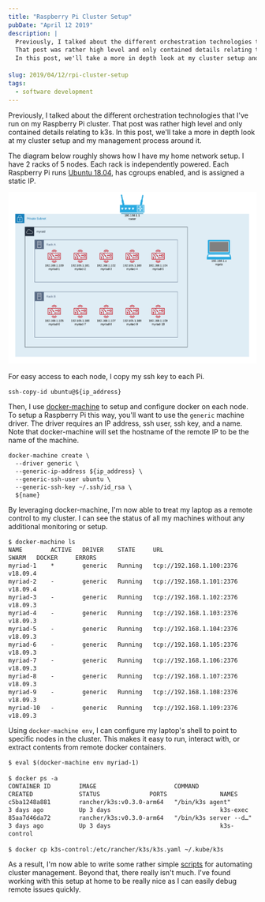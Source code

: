 ```yaml
---
title: "Raspberry Pi Cluster Setup"
pubDate: "April 12 2019"
description: |
  Previously, I talked about the different orchestration technologies that I've run on my Raspberry Pi cluster.
  That post was rather high level and only contained details relating to k3s.
  In this post, we'll take a more in depth look at my cluster setup and my management process around it.

slug: 2019/04/12/rpi-cluster-setup
tags:
  - software development
---
```


Previously, I talked about the different orchestration technologies that I've run on my Raspberry Pi cluster. That post
was rather high level and only contained details relating to k3s. In this post, we'll take a more in depth look at my
cluster setup and my management process around it.

<!--more-->

The diagram below roughly shows how I have my home network setup. I have 2 racks of 5 nodes. Each rack is independently
powered. Each Raspberry Pi runs [Ubuntu 18.04](/blog/2019/03/17/64bit-raspberry-pi/), has cgroups enabled, and is
assigned a static IP.

![Private Cloud](/img/private-cloud.png)

For easy access to each node, I copy my ssh key to each Pi.

```
ssh-copy-id ubuntu@${ip_address}
```

<p></p>

Then, I use [docker-machine](https://docs.docker.com/machine/overview/) to setup and configure docker on each node. To
setup a Raspberry Pi this way, you'll want to use the `generic` machine driver. The driver requires an IP address, ssh
user, ssh key, and a name. Note that docker-machine will set the hostname of the remote IP to be the name of the
machine.

```
docker-machine create \
  --driver generic \
  --generic-ip-address ${ip_address} \
  --generic-ssh-user ubuntu \
  --generic-ssh-key ~/.ssh/id_rsa \
  ${name}
```

<p></p>

By leveraging docker-machine, I'm now able to treat my laptop as a remote control to my cluster. I can see the status of
all my machines without any additional monitoring or setup.

```
$ docker-machine ls
NAME        ACTIVE   DRIVER    STATE     URL                        SWARM   DOCKER     ERRORS
myriad-1    *        generic   Running   tcp://192.168.1.100:2376           v18.09.4
myriad-2    -        generic   Running   tcp://192.168.1.101:2376           v18.09.4
myriad-3    -        generic   Running   tcp://192.168.1.102:2376           v18.09.3
myriad-4    -        generic   Running   tcp://192.168.1.103:2376           v18.09.3
myriad-5    -        generic   Running   tcp://192.168.1.104:2376           v18.09.3
myriad-6    -        generic   Running   tcp://192.168.1.105:2376           v18.09.3
myriad-7    -        generic   Running   tcp://192.168.1.106:2376           v18.09.3
myriad-8    -        generic   Running   tcp://192.168.1.107:2376           v18.09.3
myriad-9    -        generic   Running   tcp://192.168.1.108:2376           v18.09.3
myriad-10   -        generic   Running   tcp://192.168.1.109:2376           v18.09.3
```

<p></p>

Using `docker-machine env`, I can configure my laptop's shell to point to specific nodes in the cluster. This makes it
easy to run, interact with, or extract contents from remote docker containers.

```
$ eval $(docker-machine env myriad-1)

$ docker ps -a
CONTAINER ID        IMAGE                      COMMAND                  CREATED             STATUS              PORTS               NAMES
c5ba1248a881        rancher/k3s:v0.3.0-arm64   "/bin/k3s agent"         3 days ago          Up 3 days                               k3s-exec
85aa7d46da72        rancher/k3s:v0.3.0-arm64   "/bin/k3s server --d…"   3 days ago          Up 3 days                               k3s-control

$ docker cp k3s-control:/etc/rancher/k3s/k3s.yaml ~/.kube/k3s
```

<p></p>

As a result, I'm now able to write some rather simple
[scripts](https://github.com/mjpitz/terraform-rpi/tree/master/scripts) for automating cluster management. Beyond that,
there really isn't much. I've found working with this setup at home to be really nice as I can easily debug remote
issues quickly.
